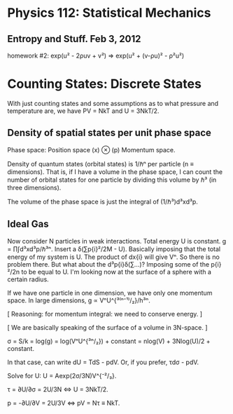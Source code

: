 Physics 112: Statistical Mechanics
==================================
Entropy and Stuff. Feb 3, 2012
------------------------------

homework #2:
exp(u² - 2ρuv + v²) ⇒ exp(u² + (v-ρu)² - ρ²u²)

Counting States: Discrete States
================================

With just counting states and some assumptions as to what pressure and
temperature are, we have PV = NkT and U = 3NkT/2.

Density of spatial states per unit phase space
----------------------------------------------

Phase space: Position space (x) ⊗ (p) Momentum space.

Density of quantum states (orbital states) is 1/ℏⁿ per particle (n ≡
dimensions). That is, if I have a volume in the phase space, I can count
the number of orbital states for one particle by dividing this volume by ℏ³
(in three dimensions).

The volume of the phase space is just the integral of (1/ℏ³)d³xd³p.

Ideal Gas
---------

Now consider N particles in weak interactions. Total energy U is
constant. g = ∏∫d³xd³p/ℏ³ⁿ. Insert a δ(∑p{i}²/2M - U). Basically imposing
that the total energy of my system is U. The product of dx{i} will give
Vⁿ. So there is no problem there. But what about the d³p{i}δ(∑...)?
Imposing some of the p{i}²/2n to be equal to U. I'm looking now at the
surface of a sphere with a certain radius.

If we have one particle in one dimension, we have only one momentum
space. In large dimensions, g ∝ VⁿU^{³⁽ⁿ⁻¹⁾/₂}/h³ⁿ.

[ Reasoning: for momentum integral: we need to conserve energy. ]

[ We are basically speaking of the surface of a volume in 3N-space. ]

σ = S/k = log(g) = log(VⁿU^{³ⁿ/₂}) + constant
  = nlog(V) + 3Nlog(U)/2 + constant.

In that case, can write dU = TdS - pdV. Or, if you prefer, τdσ - pdV.

Solve for U: U = Aexp(2σ/3N)V^{⁻²/₃}.

τ = ∂U/∂σ = 2U/3N ⇔ U = 3NkT/2.

p = -∂U/∂V = 2U/3V ⇔ pV = Nτ ≡ NkT.

